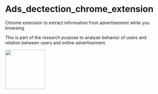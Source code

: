 # Ads_dectection_chrome_extension

Chrome extension to extract information from advertisement while you browsing. 

This is part of the research purpose to analyse behavior of users and relation between users and online advertisement.

<img src="https://github.com/s6007541/Ads_dectection_chrome_extension/tree/main/images/slide1.png" width="128"/>

